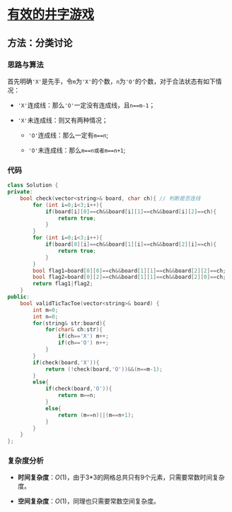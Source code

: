 # [有效的井字游戏](https://leetcode-cn.com/problems/valid-tic-tac-toe-state/comments/)

## 方法：分类讨论

### 思路与算法

首先明确``'X'``是先手，令``m``为``'X'``的个数，``n``为``'O'``的个数，对于合法状态有如下情况：

- ``'X'``连成线：那么``'O'``一定没有连成线，且``n==m-1``；

- ``'X'``未连成线：则又有两种情况；

  - ``'O'``连成线：那么一定有``m==n``;

  - ``'O'``未连成线：那么``m==n或者m==n+1``;

### 代码

```c++
class Solution {
private:
    bool check(vector<string>& board, char ch){ // 判断是否连线
        for (int i=0;i<3;i++){
            if(board[i][0]==ch&&board[i][1]==ch&&board[i][2]==ch){
                return true;
            }
        }
        for (int i=0;i<3;i++){
            if(board[0][i]==ch&&board[1][i]==ch&&board[2][i]==ch){
                return true;
            }
        }
        bool flag1=board[0][0]==ch&&board[1][1]==ch&&board[2][2]==ch;
        bool flag2=board[0][2]==ch&&board[1][1]==ch&&board[2][0]==ch;
        return flag1|flag2;
    }
public:
    bool validTicTacToe(vector<string>& board) {
        int m=0;
        int n=0;
        for(string& str:board){
            for(char& ch:str){
                if(ch=='X') m++;
                if(ch=='O') n++;
            }
        }
        if(check(board,'X')){
            return (!check(board,'O'))&&(n==m-1);
        }
        else{
            if(check(board,'O')){
                return m==n;
            }
            else{
                return (m==n)||(m==n+1);
            }
        }
    }
};
```

### 复杂度分析

- **时间复杂度**：$O(1)$，由于3*3的网格总共只有9个元素，只需要常数时间复杂度。

- **空间复杂度**：$O(1)$，同理也只需要常数空间复杂度。
